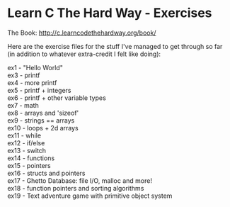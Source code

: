 Learn C The Hard Way - Exercises
================================

The Book: http://c.learncodethehardway.org/book/  

Here are the exercise files for the stuff I've managed to get through
so far (in addition to whatever extra-credit I felt like doing):  
  
ex1  - "Hello World"  
ex3  - printf  
ex4  - more printf  
ex5  - printf + integers  
ex6  - printf + other variable types  
ex7  - math  
ex8  - arrays and 'sizeof'  
ex9  - strings == arrays  
ex10 - loops + 2d arrays  
ex11 - while  
ex12 - if/else  
ex13 - switch  
ex14 - functions  
ex15 - pointers  
ex16 - structs and pointers  
ex17 - Ghetto Database: file I/O, malloc and more!  
ex18 - function pointers and sorting algorithms  
ex19 - Text adventure game with primitive object system  

